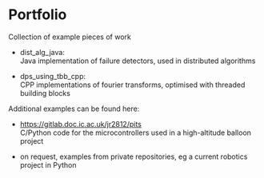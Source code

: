 # Portfolio

Collection of example pieces of work

- dist_alg_java:  
	Java implementation of failure detectors, used in distributed algorithms

- dps_using_tbb_cpp:  
	CPP implementations of fourier transforms, optimised with threaded building blocks


Additional examples can be found here:

- https://gitlab.doc.ic.ac.uk/jr2812/pits  
	C/Python code for the microcontrollers used in a high-altitude balloon project

- on request, examples from private repositories, eg a current robotics project in Python 
